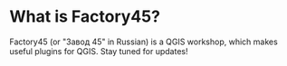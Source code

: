 # What is Factory45?
Factory45 (or "Завод 45" in Russian) is a QGIS workshop, which makes useful plugins for QGIS. Stay tuned for updates!
